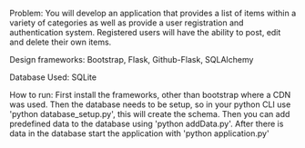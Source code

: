 Problem: You will develop an application that provides a list of items within a variety of categories as well as provide a user registration and authentication system. Registered users will have the ability to post, edit and delete their own items.

Design frameworks: Bootstrap, Flask, Github-Flask, SQLAlchemy

Database Used: SQLite

How to run: First install the frameworks, other than bootstrap where a CDN was used. Then the database needs to be setup, so in your python CLI use 'python database_setup.py', this will create the schema. Then you can add predefined data to the database using 'python addData.py'. After there is data in the database start the application with 'python application.py'